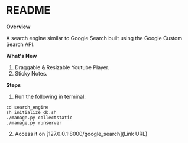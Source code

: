 # README #

**Overview**

A search engine similar to Google Search built using the Google Custom Search API.

**What's New**

1. Draggable & Resizable Youtube Player.
2. Sticky Notes.

**Steps**

1. Run the following in terminal:
```
cd search_engine
sh initialize_db.sh
./manage.py collectstatic
./manage.py runserver
```


2. Access it on [127.0.0.1:8000/google_search](Link URL)
